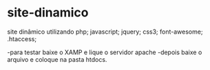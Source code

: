 # site-dinamico
site dinâmico utilizando php; javascript; jquery; css3; font-awesome; .htaccess;

-para testar baixe o XAMP e lique o servidor apache
-depois baixe o arquivo e coloque na pasta htdocs.
